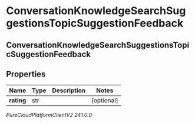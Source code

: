 # ConversationKnowledgeSearchSuggestionsTopicSuggestionFeedback

## ConversationKnowledgeSearchSuggestionsTopicSuggestionFeedback

## Properties

|Name | Type | Description | Notes|
|------------ | ------------- | ------------- | -------------|
| **rating** | str |  | [optional] |



_PureCloudPlatformClientV2 241.0.0_
